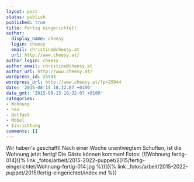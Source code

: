 ```yaml
---
layout: post
status: publish
published: true
title: Fertig eingerichtet!
author:
  display_name: cheesy
  login: cheesy
  email: christine@cheesy.at
  url: http://www.cheesy.at/
author_login: cheesy
author_email: christine@cheesy.at
author_url: http://www.cheesy.at/
wordpress_id: 25944
wordpress_url: http://www.cheesy.at/?p=25944
date: '2015-08-15 18:32:07 +0100'
date_gmt: '2015-08-15 16:32:07 +0100'
categories:
- Wohnung
- neu
- Belfast
- Möbel
- Einrichtung
comments: []
---
```

Wir haben's geschafft! Nach einer Woche unentwegtem Schuften, ist die Wohnung jetzt fertig! Die Gäste können kommen!
Fotos:
[![Wohnung fertig-014]({% link _fotos/arbeit/2015-2022-puppet/2015/fertig-eingerichtet/Wohnung-fertig-014.jpg %})]({% link _fotos/arbeit/2015-2022-puppet/2015/fertig-eingerichtet/index.md %})
